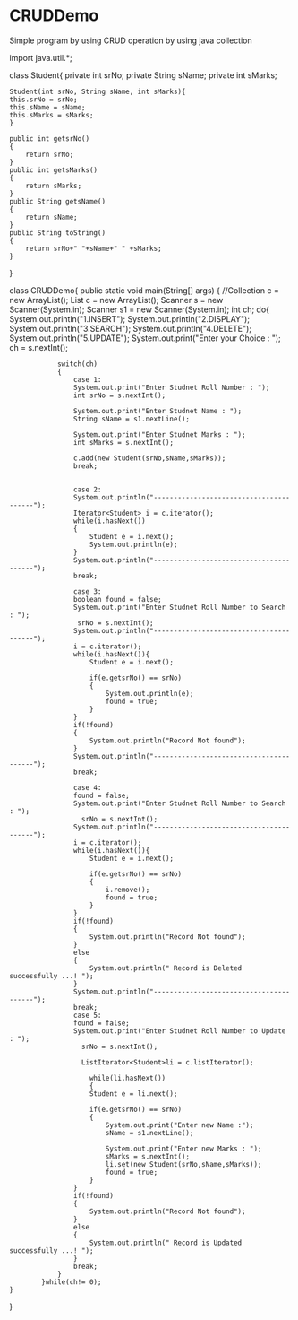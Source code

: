# CRUDDemo
Simple program by using CRUD operation by using java collection 


import java.util.*;

class Student{
	private int srNo;
	private String sName;
	private int sMarks;
	
	Student(int srNo, String sName, int sMarks){
	this.srNo = srNo;
	this.sName = sName;
	this.sMarks = sMarks;
	}
	
	public int getsrNo()
	{
		return srNo;
	}
	public int getsMarks()
	{
		return sMarks;
	}
	public String getsName()
	{
		return sName;
	}
	public String toString()
	{
		return srNo+" "+sName+" " +sMarks;
	}	
}

class CRUDDemo{
	public static void main(String[] args)
	{
		//Collection<Employee> c = new ArrayList<Employee>();
		   List<Student> c = new ArrayList<Student>();
		Scanner s = new Scanner(System.in);
		Scanner s1 = new Scanner(System.in);
		int ch;
		do{
			System.out.println("1.INSERT");
			System.out.println("2.DISPLAY");
			System.out.println("3.SEARCH");
			System.out.println("4.DELETE");
			System.out.println("5.UPDATE"); 
			System.out.print("Enter your Choice : ");
			ch = s.nextInt();
			
				switch(ch)
				{
					case 1:
					System.out.print("Enter Studnet Roll Number : ");
					int srNo = s.nextInt();
					
					System.out.print("Enter Studnet Name : ");
					String sName = s1.nextLine();
					
					System.out.print("Enter Studnet Marks : ");
					int sMarks = s.nextInt();
					
					c.add(new Student(srNo,sName,sMarks));
					break;
					
					
					case 2:
					System.out.println("----------------------------------------");
					Iterator<Student> i = c.iterator();
					while(i.hasNext())
					{
						Student e = i.next();
						System.out.println(e);
					}
					System.out.println("----------------------------------------");
					break;
				
					case 3:
					boolean found = false;
					System.out.print("Enter Studnet Roll Number to Search : ");
					 srNo = s.nextInt();
					System.out.println("----------------------------------------");
					i = c.iterator();
					while(i.hasNext()){
						Student e = i.next();
						
						if(e.getsrNo() == srNo)
						{
							System.out.println(e);
							found = true;
						}	
					}
					if(!found)
					{
						System.out.println("Record Not found");
					}
					System.out.println("----------------------------------------");
					break;
					
					case 4:
					found = false;
					System.out.print("Enter Studnet Roll Number to Search : ");
					  srNo = s.nextInt();
					System.out.println("----------------------------------------");
					i = c.iterator();
					while(i.hasNext()){
						Student e = i.next();
						
						if(e.getsrNo() == srNo)
						{
							i.remove();
							found = true;
						}	
					}
					if(!found)
					{
						System.out.println("Record Not found");
					}
					else
					{
						System.out.println(" Record is Deleted successfully ...! ");
					}
					System.out.println("----------------------------------------");
					break;
					case 5:
					found = false;
					System.out.print("Enter Studnet Roll Number to Update : ");
					  srNo = s.nextInt();
					  
					  ListIterator<Student>li = c.listIterator();
						
						while(li.hasNext())
						{
						Student e = li.next();
						
						if(e.getsrNo() == srNo)
						{
							System.out.print("Enter new Name :");
							sName = s1.nextLine();
							
							System.out.print("Enter new Marks : ");
							sMarks = s.nextInt();
							li.set(new Student(srNo,sName,sMarks));
							found = true;
						}	
					}
					if(!found)
					{
						System.out.println("Record Not found");
					}
					else
					{
						System.out.println(" Record is Updated successfully ...! ");
					}
					break;
				}
			}while(ch!= 0);
	}		
}
